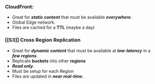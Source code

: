 ### CloudFront:
- Great for ***static content*** that must be available ***everywhere.***
- Global Edge network.
- Files are cached for a **TTL** (maybe a day)



### [[S3]] Cross Region Replication
- Great for ***dynamic content*** that must be available at ***low-latency*** in a ***few regions***.
- Replicate **buckets** into other **regions**
- ***Read only.***
- Must be setup for each Region
- Files are updated in ***near real-time***.